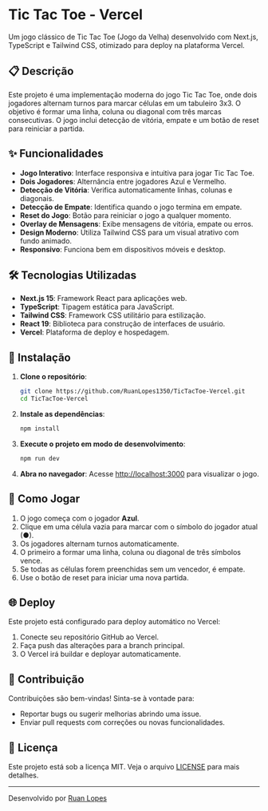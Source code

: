 # Tic Tac Toe - Vercel

Um jogo clássico de Tic Tac Toe (Jogo da Velha) desenvolvido com Next.js, TypeScript e Tailwind CSS, otimizado para deploy na plataforma Vercel.

## 📋 Descrição

Este projeto é uma implementação moderna do jogo Tic Tac Toe, onde dois jogadores alternam turnos para marcar células em um tabuleiro 3x3. O objetivo é formar uma linha, coluna ou diagonal com três marcas consecutivas. O jogo inclui detecção de vitória, empate e um botão de reset para reiniciar a partida.

## ✨ Funcionalidades

- **Jogo Interativo**: Interface responsiva e intuitiva para jogar Tic Tac Toe.
- **Dois Jogadores**: Alternância entre jogadores Azul e Vermelho.
- **Detecção de Vitória**: Verifica automaticamente linhas, colunas e diagonais.
- **Detecção de Empate**: Identifica quando o jogo termina em empate.
- **Reset do Jogo**: Botão para reiniciar o jogo a qualquer momento.
- **Overlay de Mensagens**: Exibe mensagens de vitória, empate ou erros.
- **Design Moderno**: Utiliza Tailwind CSS para um visual atrativo com fundo animado.
- **Responsivo**: Funciona bem em dispositivos móveis e desktop.

## 🛠️ Tecnologias Utilizadas

- **Next.js 15**: Framework React para aplicações web.
- **TypeScript**: Tipagem estática para JavaScript.
- **Tailwind CSS**: Framework CSS utilitário para estilização.
- **React 19**: Biblioteca para construção de interfaces de usuário.
- **Vercel**: Plataforma de deploy e hospedagem.

## 🚀 Instalação

1. **Clone o repositório**:
   ```bash
   git clone https://github.com/RuanLopes1350/TicTacToe-Vercel.git
   cd TicTacToe-Vercel
   ```

2. **Instale as dependências**:
   ```bash
   npm install
   ```

3. **Execute o projeto em modo de desenvolvimento**:
   ```bash
   npm run dev
   ```

4. **Abra no navegador**:
   Acesse [http://localhost:3000](http://localhost:3000) para visualizar o jogo.

## 📖 Como Jogar

1. O jogo começa com o jogador **Azul**.
2. Clique em uma célula vazia para marcar com o símbolo do jogador atual (●).
3. Os jogadores alternam turnos automaticamente.
4. O primeiro a formar uma linha, coluna ou diagonal de três símbolos vence.
5. Se todas as células forem preenchidas sem um vencedor, é empate.
6. Use o botão de reset para iniciar uma nova partida.

## 🌐 Deploy

Este projeto está configurado para deploy automático no Vercel:

1. Conecte seu repositório GitHub ao Vercel.
2. Faça push das alterações para a branch principal.
3. O Vercel irá buildar e deployar automaticamente.

## 🤝 Contribuição

Contribuições são bem-vindas! Sinta-se à vontade para:

- Reportar bugs ou sugerir melhorias abrindo uma issue.
- Enviar pull requests com correções ou novas funcionalidades.

## 📄 Licença

Este projeto está sob a licença MIT. Veja o arquivo [LICENSE](LICENSE) para mais detalhes.

---

Desenvolvido por [Ruan Lopes](https://github.com/RuanLopes1350)